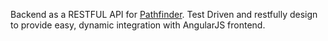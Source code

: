 Backend as a RESTFUL API for [Pathfinder](https://github.com/sachinkaria/pathfinder_frontend). Test Driven and restfully design to provide easy, dynamic integration with AngularJS frontend.
